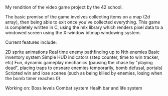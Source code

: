 My rendition of the video game project by the 42 school.

The basic premise of the game involves collecting items on a map (2d array), then being able to exit once you've collected everything.
This game is completely written in C, using the mlx library which renders pixel data to a windowed screen using the X-window bitmap windowing system. 

Current features include:

2D sprite animations
Real time enemy pathfinding up to Nth enemies
Basic inventory system
Simple HUD indicators (step counter, time to win tracker, etc)
Fun, dynamic gameplay mechanics (pausing the chase by "playing dead", placing traps to ensnare enemies temporarily, bomb defusal, portals)
Scripted win and lose scenes (such as being killed by enemies, losing when the bomb timer reaches 0)

Working on:
Boss levels
Combat system
Healh bar and life system
